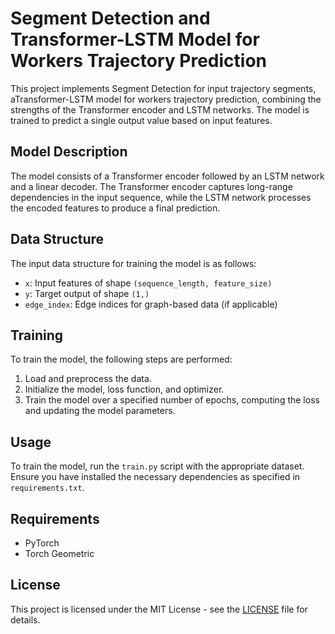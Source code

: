 # Segment Detection and Transformer-LSTM Model for Workers Trajectory Prediction

This project implements Segment Detection for input trajectory segments, aTransformer-LSTM model for workers trajectory prediction, combining the strengths of the Transformer encoder and LSTM networks. The model is trained to predict a single output value based on input features.

## Model Description

The model consists of a Transformer encoder followed by an LSTM network and a linear decoder. The Transformer encoder captures long-range dependencies in the input sequence, while the LSTM network processes the encoded features to produce a final prediction.

## Data Structure

The input data structure for training the model is as follows:
- `x`: Input features of shape `(sequence_length, feature_size)`
- `y`: Target output of shape `(1,)`
- `edge_index`: Edge indices for graph-based data (if applicable)

## Training

To train the model, the following steps are performed:
1. Load and preprocess the data.
2. Initialize the model, loss function, and optimizer.
3. Train the model over a specified number of epochs, computing the loss and updating the model parameters.

## Usage

To train the model, run the `train.py` script with the appropriate dataset. Ensure you have installed the necessary dependencies as specified in `requirements.txt`.

## Requirements

- PyTorch
- Torch Geometric

## License

This project is licensed under the MIT License - see the [LICENSE](LICENSE) file for details.
